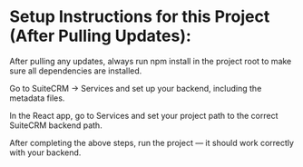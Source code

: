 # **Setup Instructions for this Project (After Pulling Updates):**

After pulling any updates, always run npm install in the project root to make sure all dependencies are installed.

Go to SuiteCRM → Services and set up your backend, including the metadata files.

In the React app, go to Services and set your project path to the correct SuiteCRM backend path.

After completing the above steps, run the project — it should work correctly with your backend.
